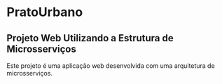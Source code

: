 # PratoUrbano
## Projeto Web Utilizando a Estrutura de Microsserviços

Este projeto é uma aplicação web desenvolvida com uma arquitetura de microsserviços.
